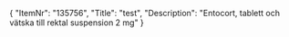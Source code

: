 {
  "ItemNr": "135756",
  "Title": "test",
  "Description": "Entocort, tablett och vätska till rektal suspension 2 mg"
}